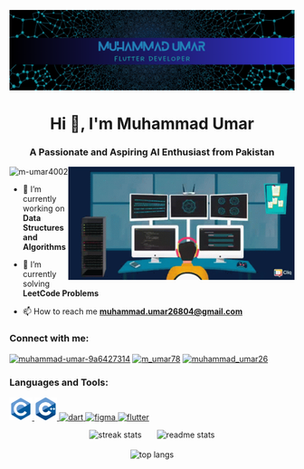 ![logo](https://github.com/M-Umar4002/M-Umar4002/blob/main/banner.png)
<h1 align="center">Hi 👋, I'm Muhammad Umar</h1>
<h3 align="center">A Passionate and Aspiring AI Enthusiast from Pakistan</h3>

<img align="right" alt="coding" width="400" src="https://raw.githubusercontent.com/sarthakvs/sarthakvs/main/coding.gif">

<p align="left"> <img src="https://komarev.com/ghpvc/?username=m-umar4002&label=Profile%20views&color=0e75b6&style=flat" alt="m-umar4002" /> </p>

- 🔭 I’m currently working on **Data Structures and Algorithms**

- 🌱 I’m currently solving **LeetCode Problems**

- 📫 How to reach me **muhammad.umar26804@gmail.com**

<h3 align="left">Connect with me:</h3>
<p align="left">
<a href="https://linkedin.com/in/muhammad-umar-9a6427314" target="blank"><img align="center" src="https://raw.githubusercontent.com/rahuldkjain/github-profile-readme-generator/master/src/images/icons/Social/linked-in-alt.svg" alt="muhammad-umar-9a6427314" height="30" width="40" /></a>
<a href="https://instagram.com/m_umar78" target="blank"><img align="center" src="https://raw.githubusercontent.com/rahuldkjain/github-profile-readme-generator/master/src/images/icons/Social/instagram.svg" alt="m_umar78" height="30" width="40" /></a>
<a href="https://www.leetcode.com/muhammad_umar26" target="blank"><img align="center" src="https://raw.githubusercontent.com/rahuldkjain/github-profile-readme-generator/master/src/images/icons/Social/leet-code.svg" alt="muhammad_umar26" height="30" width="40" /></a>
</p>

<h3 align="left">Languages and Tools:</h3>
<p align="left"> <a href="https://www.cprogramming.com/" target="_blank" rel="noreferrer"> <img src="https://raw.githubusercontent.com/devicons/devicon/master/icons/c/c-original.svg" alt="c" width="40" height="40"/> </a> <a href="https://www.w3schools.com/cpp/" target="_blank" rel="noreferrer"> <img src="https://raw.githubusercontent.com/devicons/devicon/master/icons/cplusplus/cplusplus-original.svg" alt="cplusplus" width="40" height="40"/> </a> <a href="https://dart.dev" target="_blank" rel="noreferrer"> <img src="https://www.vectorlogo.zone/logos/dartlang/dartlang-icon.svg" alt="dart" width="40" height="40"/> </a> <a href="https://www.figma.com/" target="_blank" rel="noreferrer"> <img src="https://www.vectorlogo.zone/logos/figma/figma-icon.svg" alt="figma" width="40" height="40"/> </a> <a href="https://flutter.dev" target="_blank" rel="noreferrer"> <img src="https://www.vectorlogo.zone/logos/flutterio/flutterio-icon.svg" alt="flutter" width="40" height="40"/> </a> </p>

<div align="center">
  <img width=400 src="https://github-readme-streak-stats.herokuapp.com/?user=m-umar4002&count_private=true&theme=react&border_radius=10" alt="streak stats"/>
  &nbsp;&nbsp;&nbsp;&nbsp;&nbsp;
  <img width=400 src="https://github-readme-stats.vercel.app/api?username=m-umar4002&count_private=true&show_icons=true&theme=react&rank_icon=github&border_radius=10" alt="readme stats" />
  <br/><br/>
  <img width="325" align="center" src="https://github-readme-stats.vercel.app/api/top-langs?username=m-umar4002&hide=HTML&langs_count=8&layout=compact&theme=react&border_radius=10&size_weight=0.5&count_weight=0.5&exclude_repo=github-readme-stats" alt="top langs"" />
</div>
